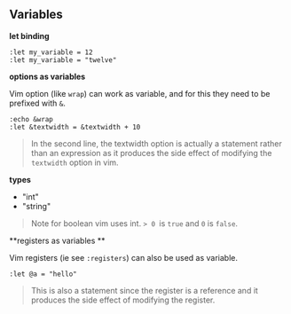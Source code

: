Variables 
---------

**let binding** 
```vim
:let my_variable = 12
:let my_variable = "twelve"
```

**options as variables**

Vim option (like `wrap`) can work as variable, and for this they need to 
be prefixed with `&`.

```vim 
:echo &wrap
:let &textwidth = &textwidth + 10 
```
> In the second line, the textwidth option is actually a statement rather than
> an expression as it produces the side effect of modifying the `textwidth`
> option in vim. 

**types** 

* "int" 
* "string" 

> Note for boolean vim uses int. `> 0 `is `true` and `0` is `false`. 

**registers as variables **

Vim registers (ie see `:registers`) can also be used as variable.

```vim 
:let @a = "hello"
```
> This is also a statement since the register is a reference and it produces
> the side effect of modifying the register. 
